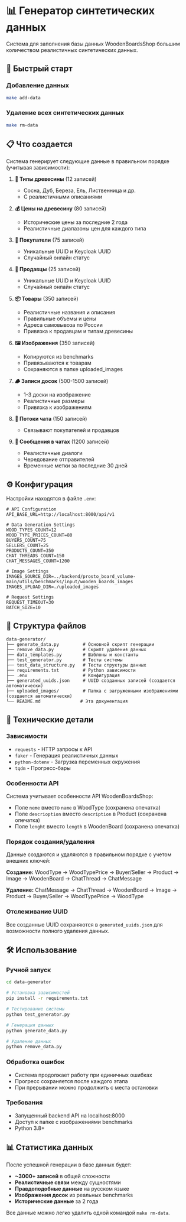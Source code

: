 # 📊 Генератор синтетических данных

Система для заполнения базы данных WoodenBoardsShop большим количеством реалистичных синтетических данных.

## 🚀 Быстрый старт

### Добавление данных
```bash
make add-data
```

### Удаление всех синтетических данных
```bash
make rm-data
```

## 📋 Что создается

Система генерирует следующие данные в правильном порядке (учитывая зависимости):

1. **🌲 Типы древесины** (12 записей)
   - Сосна, Дуб, Береза, Ель, Лиственница и др.
   - С реалистичными описаниями

2. **💰 Цены на древесину** (80 записей)
   - Исторические цены за последние 2 года
   - Реалистичные диапазоны цен для каждого типа

3. **👥 Покупатели** (75 записей)
   - Уникальные UUID и Keycloak UUID
   - Случайный онлайн статус

4. **🏪 Продавцы** (25 записей)
   - Уникальные UUID и Keycloak UUID
   - Случайный онлайн статус

5. **📦 Товары** (350 записей)
   - Реалистичные названия и описания
   - Правильные объемы и цены
   - Адреса самовывоза по России
   - Привязка к продавцам и типам древесины

6. **🖼️ Изображения** (350 записей)
   - Копируются из benchmarks
   - Привязываются к товарам
   - Сохраняются в папке uploaded_images

7. **🪵 Записи досок** (500-1500 записей)
   - 1-3 доски на изображение
   - Реалистичные размеры
   - Привязка к изображениям

8. **💬 Потоки чата** (150 записей)
   - Связывают покупателей и продавцов

9. **📝 Сообщения в чатах** (1200 записей)
   - Реалистичные диалоги
   - Чередование отправителей
   - Временные метки за последние 30 дней

## ⚙️ Конфигурация

Настройки находятся в файле `.env`:

```env
# API Configuration
API_BASE_URL=http://localhost:8000/api/v1

# Data Generation Settings
WOOD_TYPES_COUNT=12
WOOD_TYPE_PRICES_COUNT=80
BUYERS_COUNT=75
SELLERS_COUNT=25
PRODUCTS_COUNT=350
CHAT_THREADS_COUNT=150
CHAT_MESSAGES_COUNT=1200

# Image Settings
IMAGES_SOURCE_DIR=../backend/prosto_board_volume-main/utils/benchmarks/input/wooden_boards_images
IMAGES_UPLOAD_DIR=./uploaded_images

# Request Settings
REQUEST_TIMEOUT=30
BATCH_SIZE=10
```

## 📁 Структура файлов

```
data-generator/
├── generate_data.py         # Основной скрипт генерации
├── remove_data.py           # Скрипт удаления данных
├── data_templates.py        # Шаблоны и константы
├── test_generator.py        # Тесты системы
├── test_data_structure.py   # Тесты структуры данных
├── requirements.txt         # Python зависимости
├── .env                     # Конфигурация
├── generated_uuids.json     # UUID созданных записей (создается автоматически)
├── uploaded_images/         # Папка с загруженными изображениями (создается автоматически)
└── README.md               # Эта документация
```

## 🔧 Технические детали

### Зависимости
- `requests` - HTTP запросы к API
- `faker` - Генерация реалистичных данных
- `python-dotenv` - Загрузка переменных окружения
- `tqdm` - Прогресс-бары

### Особенности API
Система учитывает особенности API WoodenBoardsShop:
- Поле `neme` вместо `name` в WoodType (сохранена опечатка)
- Поле `descrioption` вместо `description` в Product (сохранена опечатка)
- Поле `lenght` вместо `length` в WoodenBoard (сохранена опечатка)

### Порядок создания/удаления
Данные создаются и удаляются в правильном порядке с учетом внешних ключей:

**Создание:** WoodType → WoodTypePrice → Buyer/Seller → Product → Image → WoodenBoard → ChatThread → ChatMessage

**Удаление:** ChatMessage → ChatThread → WoodenBoard → Image → Product → Buyer/Seller → WoodTypePrice → WoodType

### Отслеживание UUID
Все созданные UUID сохраняются в `generated_uuids.json` для возможности полного удаления данных.

## 🛠️ Использование

### Ручной запуск
```bash
cd data-generator

# Установка зависимостей
pip install -r requirements.txt

# Тестирование системы
python test_generator.py

# Генерация данных
python generate_data.py

# Удаление данных
python remove_data.py
```

### Обработка ошибок
- Система продолжает работу при единичных ошибках
- Прогресс сохраняется после каждого этапа
- При прерывании можно продолжить с места остановки

### Требования
- Запущенный backend API на localhost:8000
- Доступ к папке с изображениями benchmarks
- Python 3.8+

## 📊 Статистика данных

После успешной генерации в базе данных будет:
- **~3000+ записей** в общей сложности
- **Реалистичные связи** между сущностями
- **Правдоподобные данные** на русском языке
- **Изображения досок** из реальных benchmarks
- **Исторические данные** за 2 года

Все данные можно легко удалить одной командой `make rm-data`.
